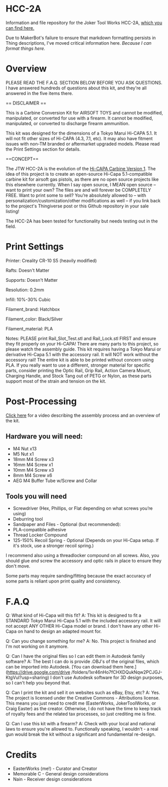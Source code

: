 # HCC-2A
Information and file repository for the Joker Tool Works HCC-2A, [which you can find here.](https://www.thingiverse.com/thing:3712294)

Due to MakerBot's failure to ensure that markdown formatting persists in Thing descriptions, I've moved critical information here. *Because I can format things here.*

# Overview
PLEASE READ THE F.A.Q. SECTION BELOW BEFORE YOU ASK QUESTIONS. I have answered hundreds of questions about this kit, and they're all answered in the five items there.

== DISCLAIMER ==

This is a Carbine Conversion Kit for AIRSOFT TOYS and cannot be modified, manipulated, or converted for use with a firearm. It cannot be modified, manipulated, or 
converted to discharge firearm ammunition.

This kit was designed for the dimensions of a Tokyo Marui Hi-CAPA 5.1. It will not fit other sizes of Hi-CAPA (4.3, 7.1, etc). It may also have fitment issues with 
non-TM branded or aftermarket upgraded models. Please read the Print Settings section for details.

==CONCEPT==

The JTW HCC-2A is the evolution of the [Hi-CAPA Carbine Version 1](https://www.thingiverse.com/thing:3555822). The idea of this project is to create an open-source 
Hi-Capa 5.1-compatible carbine kit for airsoft gas pistols, as there are no open source projects like this elsewhere currently. When I say open source, I MEAN open 
source – want to print your own? The files are and will forever be COMPLETELY FREE. Want to print some to sell? You’re absolutely allowed to – with 
personalization/customization/other modifications as well – if you link back to the project's Thingiverse post or this Github repository in your sale listing!

The HCC-2A has been tested for functionality but needs testing out in the field. 


# Print Settings
Printer:
Creality CR-10 S5 (heavily modified)

Rafts:
Doesn't Matter

Supports:
Doesn't Matter

Resolution:
0.2mm

Infill:
10%-30% Cubic

Filament_brand:
Hatchbox

Filament_color:
Black/Silver

Filament_material:
PLA

Notes:
PLEASE print Rail_Slot_Test.stl and Rail_Lock.stl FIRST and ensure they fit properly on your Hi-CAPA! There are many parts to this project, so please watch the 
assembly guide. This kit requires having a Tokyo Marui or derivative Hi-Capa 5.1 with the accessory rail. It will NOT work without the accessory rail! The entire kit 
is able to be printed without concern using PLA. If you really want to use a different, stronger material for specific parts, consider printing the Optic Rail, Grip 
Rail, Action Camera Mount, Charging Handle, and Stock Tang out of PETG or Nylon, as these parts support most of the strain and tension on the kit.


# Post-Processing 
[Click here](https://www.youtube.com/watch?v=l9aYI5CcUUY) for a video describing the assembly process and an overview of the kit.

## Hardware you will need: 
* M4 Nut x13 
* M5 Nut x1 
* 18mm M4 Screw x3 
* 16mm M4 Screw x1 
* 10mm M4 Screw x3 
* 8mm M4 Screw x6 
* AEG M4 Buffer Tube w/Screw and Collar 

## Tools you will need
* Screwdriver (Hex, Phillips, or Flat depending on what screws you’re using) 
* Deburring tool 
* Sandpaper and Files - Optional (but recommended): 
* PLA-compatible adhesive 
* Thread Locker Compound 
* 125-150% Recoil Spring - Optional (Depends on your Hi-Capa setup. If it's stock, use a stronger recoil spring.)

I recommend also using a threadlocker compound on all screws. Also, you should glue *and* screw the accessory and optic rails in place to ensure they don't move.

Some parts may require sanding/fitting because the exact accuracy of some parts is reliant upon print quality and consistency. 


# F.A.Q
Q: What kind of Hi-Capa will this fit?  A: This kit is designed to fit a STANDARD Tokyo Marui Hi-Capa 5.1 with the included accessory rail. It will not accept ANY 
OTHER Hi-Capa model or brand. I don't have any other Hi-Capa on hand to design an adapted mount for.

Q: Can you change something for me?  A: No. This project is finished and I'm not working on it anymore.

Q: Can I have the original files so I can edit them in Autodesk family software?  A: The best I can do is provide .OBJ's of the original files, which can be imported into Autodesk. [You can download them here.](https://drive.google.com/drive
/folders/1xr46nHo7fCHXDQukNqw2PCJGJ-KtgVul?usp=sharing) I don't use Autodesk software for 3D design purposes, so I can't help you beyond that.

Q: Can I print the kit and sell it on websites such as eBay, Etsy, etc?  A: Yes. The project is licensed under the Creative Commons - Attributions license. This means 
you just need to credit me (EasterWorks, JokerToolWorks, or Craig Easter) as the creator. Otherwise, I do not have the time to keep track of royalty fees and the 
related tax processes, so just crediting me is fine.

Q: Can I use this kit with a firearm?  A: Check with your local and national laws to ensure you're allowed to. Functionally speaking, I wouldn't - a real gun would 
break the kit without a significant and fundamental re-design.


# Credits
* EasterWorks (me!) - Curator and Creator
* Memorable C - General design considerations
* Nain - Receiver design considerations
